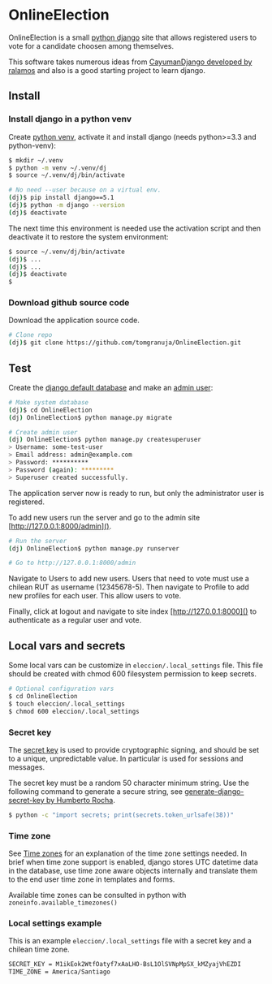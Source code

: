 # OnlineElection

OnlineElection is a small [python django](https://www.djangoproject.com/) site that allows registered users to vote for a candidate choosen among themselves.

This software takes numerous ideas from [CayumanDjango developed by ralamos](https://github.com/tomgranuja/CayumanDjango) and also is a good starting project to learn django.

## Install

### Install django in a python venv

Create [python venv](https://docs.python.org/3/library/venv.html), activate it and install django (needs python>=3.3 and python-venv):

```bash
$ mkdir ~/.venv
$ python -m venv ~/.venv/dj
$ source ~/.venv/dj/bin/activate

# No need --user because on a virtual env.
(dj)$ pip install django==5.1
(dj)$ python -m django --version
(dj)$ deactivate
```

The next time this environment is needed
use the activation script and then deactivate it to restore the system environment:

```bash
$ source ~/.venv/dj/bin/activate
(dj)$ ...
(dj)$ ...
(dj)$ deactivate
$ 
```

### Download github source code

Download the application source code.

```bash
# Clone repo
(dj)$ git clone https://github.com/tomgranuja/OnlineElection.git
```

## Test

Create the [django default database](https://docs.djangoproject.com/en/5.1/intro/tutorial02/#database-setup) and make an [admin user](https://docs.djangoproject.com/en/5.1/intro/tutorial02/#creating-an-admin-user):


```bash
# Make system database
(dj)$ cd OnlineElection
(dj) OnlineElection$ python manage.py migrate

# Create admin user
(dj) OnlineElection$ python manage.py createsuperuser
> Username: some-test-user
> Email address: admin@example.com
> Password: **********
> Password (again): *********
> Superuser created successfully.
```

The application server now is ready to run, but only the administrator user is registered.

To add new users run the server and go to the admin site [http://127.0.0.1:8000/admin]().

```bash
# Run the server
(dj) OnlineElection$ python manage.py runserver

# Go to http://127.0.0.1:8000/admin
```

Navigate to Users to add new users. Users that need to vote must use a chilean RUT as username (12345678-5). Then navigate to Profile to add new profiles for each user. This allow users to vote.

Finally, click at logout and navigate to site index [http://127.0.0.1:8000]() to authenticate as a regular user and vote.

## Local vars and secrets

Some local vars can be customize in `eleccion/.local_settings` file. This file should be created with chmod 600 filesystem permission to keep secrets.

``` bash
# Optional configuration vars
$ cd OnlineElection
$ touch eleccion/.local_settings
$ chmod 600 eleccion/.local_settings
```

### Secret key

The [secret key](https://docs.djangoproject.com/en/5.1/ref/settings/#secret-key) is used to provide cryptographic signing, and should be set to a unique, unpredictable value. In particular is used for sessions and messages.

The secret key must be a random 50 character minimum string. Use the following command to generate a secure string, see [generate-django-secret-key by Humberto Rocha](https://humberto.io/blog/tldr-generate-django-secret-key/).

```bash
$ python -c "import secrets; print(secrets.token_urlsafe(38))"
```

### Time zone

See [Time zones](https://docs.djangoproject.com/en/5.1/topics/i18n/timezones/) for an explanation of the time zone settings needed. In brief when time zone support is enabled, django stores UTC datetime data in the database, use time zone aware objects internally and translate them to the end user time zone in templates and forms.

Available time zones can be consulted in python with `zoneinfo.available_timezones()`

### Local settings example

This is an example `eleccion/.local_settings` file with a secret key and a chilean time zone.

```bash
SECRET_KEY = M1ikEok2WtfOatyf7xAaLHO-BsL1OlSVNpMpSX_kMZyajVhEZDI
TIME_ZONE = America/Santiago
```

